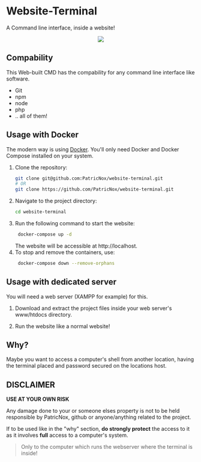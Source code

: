 # Website-Terminal
A Command line interface, inside a website!

<p align="center">
<img src="https://i.imgur.com/ccisFZ6.png"/>
</p>

## Compability
This Web-built CMD has the compability for any command line interface like software.

* Git
* npm
* node
* php
* .. all of them!

## Usage with Docker

The modern way is using [Docker](https://docs.docker.com/engine/install/). You'll only need Docker and Docker Compose installed on your system.

1. Clone the repository:
   ```bash
   git clone git@github.com:PatricNox/website-terminal.git
   # OR
   git clone https://github.com/PatricNox/website-terminal.git
   ```
2. Navigate to the project directory:
    ```bash
    cd website-terminal
   ```
3. Run the following command to start the website:
   ```bash
    docker-compose up -d
   ```
    The website will be accessible at http://localhost.
4. To stop and remove the containers, use:
   ```bash
    docker-compose down --remove-orphans
    ```
## Usage with dedicated server 
You will need a web server (XAMPP for example) for this.

 1.   Download and extract the project files inside your web server's www/htdocs directory.

 2.   Run the website like a normal website!

## Why?
Maybe you want to access a computer's shell from another location, having the terminal placed and password secured on the locations host. 

## DISCLAIMER
**USE AT YOUR OWN RISK**

Any damage done to your or someone elses property is not to be held responsible by PatricNox, github or anyone/anything related to the project. 

If to be used like in the "why" section, **do strongly protect** the access to it as it involves **full** access to a computer's system.
> Only to the computer which runs the webserver where the terminal is inside!
